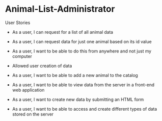 # Animal-List-Administrator



User Stories

- As a user, I can request for a list of all animal data

- As a user, I can request data for just one animal based on its id value

- As a user, I want to be able to do this from anywhere and not just my computer

- Allowed user creation of data

- As a user, I want to be able to add a new animal to the catalog

- As a user, I want to be able to view data from the server in a front-end web application

- As a user, I want to create new data by submitting an HTML form

- As a user, I want to be able to access and create different types of data stored on the server
